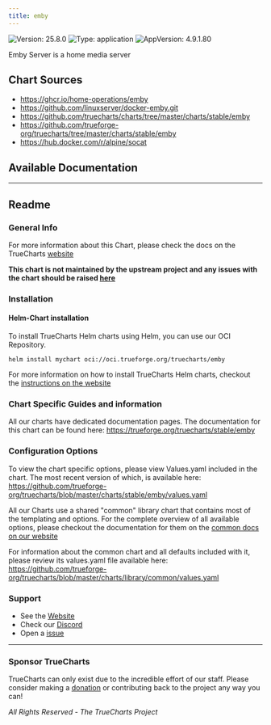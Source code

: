 ```yaml
---
title: emby
---
```


![Version: 25.8.0](https://img.shields.io/badge/Version-25.8.0-informational?style=flat-square) ![Type: application](https://img.shields.io/badge/Type-application-informational?style=flat-square) ![AppVersion: 4.9.1.80](https://img.shields.io/badge/AppVersion-4.9.1.80-informational?style=flat-square)

Emby Server is a home media server

## Chart Sources

- https://ghcr.io/home-operations/emby
- https://github.com/linuxserver/docker-emby.git
- https://github.com/truecharts/charts/tree/master/charts/stable/emby
- https://github.com/trueforge-org/truecharts/tree/master/charts/stable/emby
- https://hub.docker.com/r/alpine/socat

## Available Documentation



---

## Readme


### General Info

For more information about this Chart, please check the docs on the TrueCharts [website](https://trueforge.org/truecharts/stable/emby)

**This chart is not maintained by the upstream project and any issues with the chart should be raised [here](https://github.com/trueforge-org/truecharts/issues/new/choose)**

### Installation

#### Helm-Chart installation

To install TrueCharts Helm charts using Helm, you can use our OCI Repository.

`helm install mychart oci://oci.trueforge.org/truecharts/emby`

For more information on how to install TrueCharts Helm charts, checkout the [instructions on the website](https://trueforge.org/guides/)

### Chart Specific Guides and information

All our charts have dedicated documentation pages.
The documentation for this chart can be found here:
https://trueforge.org/truecharts/stable/emby

### Configuration Options

To view the chart specific options, please view Values.yaml included in the chart.
The most recent version of which, is available here: https://github.com/trueforge-org/truecharts/blob/master/charts/stable/emby/values.yaml

All our Charts use a shared "common" library chart that contains most of the templating and options.
For the complete overview of all available options, please checkout the documentation for them on the [common docs on our website](https://trueforge.org/truecharts-common/)

For information about the common chart and all defaults included with it, please review its values.yaml file available here: https://github.com/trueforge-org/truecharts/blob/master/charts/library/common/values.yaml

### Support

- See the [Website](https://truecharts.org)
- Check our [Discord](https://discord.gg/tVsPTHWTtr)
- Open a [issue](https://github.com/trueforge-org/truecharts/issues/new/choose)

---

### Sponsor TrueCharts

TrueCharts can only exist due to the incredible effort of our staff.
Please consider making a [donation](https://trueforge.org/general/sponsor/) or contributing back to the project any way you can!

_All Rights Reserved - The TrueCharts Project_
